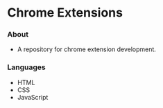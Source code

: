 # Chrome Extensions

### About
- A repository for chrome extension development.

### Languages
- HTML
- CSS
- JavaScript
